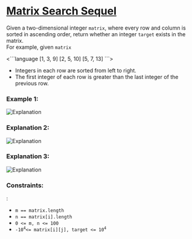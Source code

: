 <h1><a href="https://binarysearch.com/problems/Matrix-Search-Sequel">Matrix Search Sequel</a></h1>

<p>
Given a two-dimensional integer <code>matrix</code>, where every row and column is sorted in
ascending order, return whether an integer <code>target</code> exists in the matrix.<br>
For example, given <code>matrix</code>
</p>
<```language
[1, 3, 9]
[2, 5, 10]
[5, 7, 13]
```>
  <ul>
   <li>Integers in each row are sorted from left to right.</li>
   <li>The first integer of each row is greater than the last integer of the previous row.</li>
  </ul>

  <h3><b>Example 1:</b></h3>
  <img src="Images/Image1.png" alt="Explanation">
<h3><b>Explanation 2:</b></h3>
 <img src="Images/Image2.png" alt="Explanation">
 <h3><b>Explanation 3:</b></h3>
 <img src="Images/Image3.png" alt="Explanation">

<h3><b>Constraints:</b></h3>:
<ul>
<li><code>m == matrix.length</code></li>
<li><code>n == matrix[i].length</code></li>
<li><code>0 <= m, n <= 100</code></li>
<li><code>-10<sup>4</sup><= matrix[i][j], target <= 10<sup>4</sup></code></li>
</ul>


